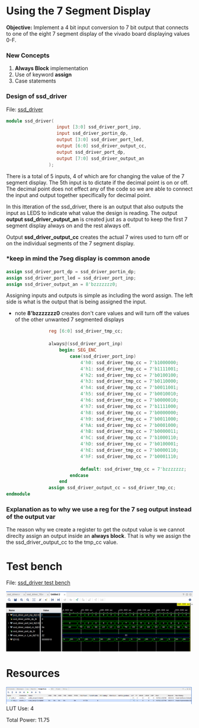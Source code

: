 # Using the 7 Segment Display
**Objective:** Implement a 4 bit input conversion to 7 bit output that connects to one of the eight 7 segment display of the vivado board displaying values 0-F.

### New Concepts
1. **Always Block** implementation
2. Use of keyword **assign**
3. Case statements

### Design of ssd_driver
File: [ssd_driver](/lab_files/lab2_7seg/design_files/ssd_driver.v)

```verilog
module ssd_driver(
                   input [3:0] ssd_driver_port_inp,
                   input ssd_driver_portin_dp,
                   output [3:0] ssd_driver_port_led,
                   output [6:0] ssd_driver_output_cc,
                   output ssd_driver_port_dp,
                   output [7:0] ssd_driver_output_an
                );
```
There is a total of 5 inputs, 4 of which are for changing the value of the 7 segment display. The 5th input is to dictate if the decimal point is on or off. The decimal point does not effect any of the code so we are able to connect the input and output together specifically for decimal point.

In this itteration of the ssd_driver, there is an output that also outputs the input as LEDS to indicate what value the design is reading. The output **output ssd_driver_output_an** is created just as a output to keep the  first 7 segment display always on and the rest always off.

Output **ssd_driver_output_cc** creates the actual 7 wires used to turn off or on the individual segments of the 7 segment display.

### *keep in mind the 7seg display is common anode

```verilog
assign ssd_driver_port_dp = ssd_driver_portin_dp; 
assign ssd_driver_port_led = ssd_driver_port_inp;
assign ssd_driver_output_an = 8'bzzzzzzz0;
```
Assigning inputs and outputs is simple as including the word assign. The left side is what is the output that is being assigned the input. 

- note **8'bzzzzzzz0** creates don't care values and will turn off the values of the other unwanted 7 segmented displays

```verilog
                reg [6:0] ssd_driver_tmp_cc;
                
                always@(ssd_driver_port_inp)
                    begin: SEG_ENC
                        case(ssd_driver_port_inp)
                            4'h0: ssd_driver_tmp_cc = 7'b1000000;
                            4'h1: ssd_driver_tmp_cc = 7'b1111001;
                            4'h2: ssd_driver_tmp_cc = 7'b0100100;
                            4'h3: ssd_driver_tmp_cc = 7'b0110000;
                            4'h4: ssd_driver_tmp_cc = 7'b0011001;
                            4'h5: ssd_driver_tmp_cc = 7'b0010010;
                            4'h6: ssd_driver_tmp_cc = 7'b0000010;
                            4'h7: ssd_driver_tmp_cc = 7'b1111000;
                            4'h8: ssd_driver_tmp_cc = 7'b0000000;
                            4'h9: ssd_driver_tmp_cc = 7'b0011000;
                            4'hA: ssd_driver_tmp_cc = 7'b0001000;
                            4'hB: ssd_driver_tmp_cc = 7'b0000011;
                            4'hC: ssd_driver_tmp_cc = 7'b1000110;
                            4'hD: ssd_driver_tmp_cc = 7'b0100001;
                            4'hE: ssd_driver_tmp_cc = 7'b0000110;
                            4'hF: ssd_driver_tmp_cc = 7'b0001110;
                            
                            default: ssd_driver_tmp_cc = 7'bzzzzzzz;
                        endcase
                    end
                assign ssd_driver_output_cc = ssd_driver_tmp_cc;
endmodule
```
### Explanation as to why we use a reg for the 7 seg output instead of the output var

The reason why we create a register to get the output value is we cannot direclty assign an output inside an **always block**. That is why we assign the the ssd_driver_output_cc to the tmp_cc value.

# Test bench

File: [ssd_driver test bench](/lab_files/lab2_7seg/test_bench/ssd_driver_TB.v)

![ssd_driver test bench](/imgs/lab_schematic_photos/lab2/ssd_driver_simulation.png)

# Resources
![ssd_driver test bench](/imgs/lab_schematic_photos/lab2/ssd_driver_resources.png)
LUT Use: 4

Total Power: 11.75